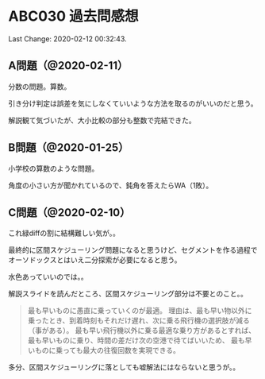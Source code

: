 # ABC030 過去問感想

Last Change: 2020-02-12 00:32:43.

## A問題（@2020-02-11）

分数の問題。算数。

引き分け判定は誤差を気にしなくていいような方法を取るのがいいのだと思う。

解説観て気づいたが、大小比較の部分も整数で完結できた。

## B問題（@2020-01-25）

小学校の算数のような問題。

角度の小さい方が聞かれているので、鈍角を答えたらWA（1敗）。

## C問題（@2020-02-10）

これ緑diffの割に結構難しい気が。。

最終的に区間スケジューリング問題になると思うけど、セグメントを作る過程でオーソドックスとはいえ二分探索が必要になると思う。

水色あっていいのでは。。

解説スライドを読んだところ、区間スケジューリング部分は不要とのこと。。

> 最も早いものに愚直に乗っていくのが最適。
> 理由は、最も早い物以外に乗ったとき、到着時刻もそれだけ遅れ、次に乗る飛行機の選択肢が減る（事がある）。
> 最も早い飛行機以外に乗る最適な乗り方があるとすれば、最も早いものに乗り、時間の差だけ次の空港で待てばいいため、
> 最も早いものに乗っても最大の往復回数を実現できる。

多分、区間スケジューリングに落としても嘘解法にはならないと思うが。。

